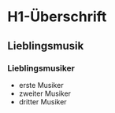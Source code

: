 # H1-Überschrift

## Lieblingsmusik

### Lieblingsmusiker

- erste Musiker
- zweiter Musiker
- dritter Musiker

